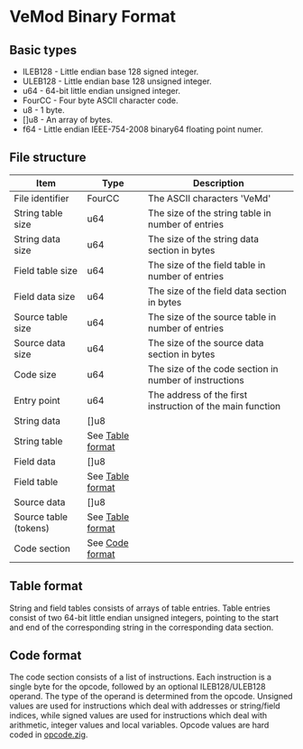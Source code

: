 # VeMod Binary Format

## Basic types
* ILEB128 - Little endian base 128 signed integer. 
* ULEB128 - Little endian base 128 unsigned integer.
* u64 - 64-bit little endian unsigned integer. 
* FourCC - Four byte ASCII character code.
* u8 - 1 byte.
* []u8 - An array of bytes.
* f64 - Little endian IEEE-754-2008 binary64 floating point numer.

## File structure
| Item | Type | Description |
|------|------|-------------|
| File identifier | FourCC | The ASCII characters 'VeMd' |
| String table size | u64 | The size of the string table in number of entries |
| String data size | u64 | The size of the string data section in bytes |
| Field table size | u64 | The size of the field table in number of entries |
| Field data size | u64 | The size of the field data section in bytes |
| Source table size | u64 | The size of the source table in number of entries |
| Source data size | u64 | The size of the source data section in bytes |
| Code size | u64 | The size of the code section in number of instructions |
| Entry point | u64 | The address of the first instruction of the main function |
| String data | []u8 ||
| String table | See [Table format](#Table-format) ||
| Field data | []u8 ||
| Field table | See [Table format](#Table-format) ||
| Source data | []u8 ||
| Source table (tokens) | See [Table format](#Table-format) ||
| Code section | See [Code format](#Code-format) ||

## Table format
String and field tables consists of arrays of table entries.
Table entries consist of two 64-bit little endian unsigned integers, 
pointing to the start and end of the corresponding string in the
corresponding data section.

## Code format
The code section consists of a list of instructions. Each instruction
is a single byte for the opcode, followed by an optional ILEB128/ULEB128 operand.
The type of the operand is determined from the opcode. Unsigned values are used for
instructions which deal with addresses or string/field indices, while signed values are used
for instructions which deal with arithmetic, integer values and local variables.
Opcode values are hard coded in [opcode.zig](../arch/opcode.zig).
